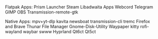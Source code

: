 Flatpak Apps:
    Prism Launcher
    Steam
    Libadwaita Apps
    Webcord
    Telegram
    GIMP
    OBS
    Transmission-remote-gtk

Native Apps:
    mpv+yt-dlp
    kavita
    newsboat
    transmission-cli
    tremc
    Firefox and Brave
    Thunar File Manager
    Gnome-Disk-Utility
    Waypaper
    kitty
    rofi-wayland
    waybar
    swww
    Hyprland
    Qt6ct
    Qt5ct

